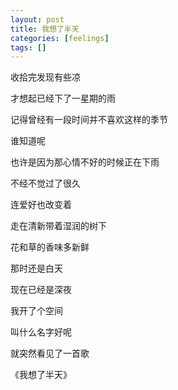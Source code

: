 ```yaml
---
layout: post
title: 我想了半天
categories: [feelings]
tags: []
---
```


收拾完发现有些凉

才想起已经下了一星期的雨

记得曾经有一段时间并不喜欢这样的季节

谁知道呢

也许是因为那心情不好的时候正在下雨

不经不觉过了很久

连爱好也改变着

走在清新带着湿润的树下

花和草的香味多新鲜

那时还是白天

现在已经是深夜

我开了个空间

叫什么名字好呢

就突然看见了一首歌

《我想了半天》
